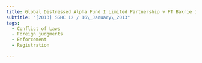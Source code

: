 ```yaml
---
title: Global Distressed Alpha Fund I Limited Partnership v PT Bakrie Investindo
subtitle: "[2013] SGHC 12 / 16\_January\_2013"
tags:
  - Conflict of Laws
  - Foreign judgments
  - Enforcement
  - Registration

---
```



